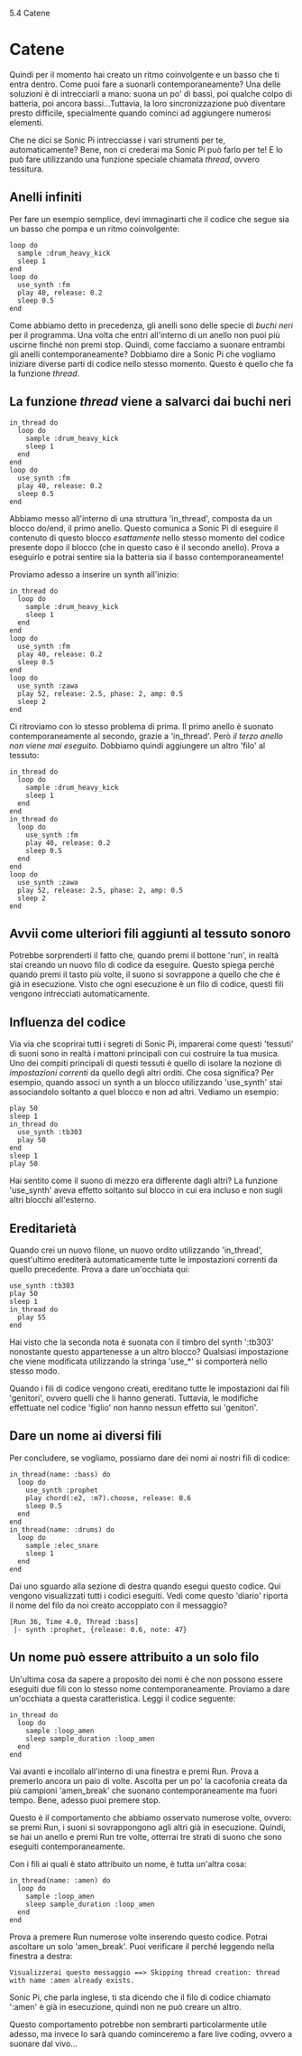 5.4 Catene

# Catene

Quindi per il momento hai creato un ritmo coinvolgente e un basso che ti entra dentro. Come puoi fare a suonarli contemporaneamente? Una delle soluzioni è di intrecciarli a mano: suona un po' di bassi, poi qualche colpo di batteria, poi ancora bassi...Tuttavia, la loro sincronizzazione può diventare presto difficile, specialmente quando cominci ad aggiungere numerosi elementi.

Che ne dici se Sonic Pi intrecciasse i vari strumenti per te, automaticamente? Bene, non ci crederai ma Sonic Pi può farlo per te! E lo può fare utilizzando una funzione speciale chiamata *thread*, ovvero tessitura.

## Anelli infiniti

Per fare un esempio semplice, devi immaginarti che il codice che segue sia un basso che pompa e un ritmo coinvolgente:

```
loop do
  sample :drum_heavy_kick
  sleep 1
end
loop do
  use_synth :fm
  play 40, release: 0.2
  sleep 0.5
end
```

Come abbiamo detto in precedenza, gli anelli sono delle specie di *buchi neri* per il programma. Una volta che entri all'interno di un anello non puoi più uscirne finché non premi stop. Quindi, come facciamo a suonare entrambi gli anelli contemporaneamente? Dobbiamo dire a Sonic Pi che vogliamo iniziare diverse parti di codice nello stesso momento. Questo è quello che fa la funzione *thread*.

## La funzione *thread* viene a salvarci dai buchi neri

```
in_thread do
  loop do
    sample :drum_heavy_kick
    sleep 1
  end
end
loop do
  use_synth :fm
  play 40, release: 0.2
  sleep 0.5
end
```

Abbiamo messo all'interno di una struttura 'in_thread', composta da un blocco do/end, il primo anello. Questo comunica a Sonic Pi di eseguire il contenuto di questo blocco *esattamente* nello stesso momento del codice presente dopo il blocco (che in questo caso è il secondo anello). Prova a eseguirlo e potrai sentire sia la batteria sia il basso contemporaneamente!

Proviamo adesso a inserire un synth all'inizio:

```
in_thread do
  loop do
    sample :drum_heavy_kick
    sleep 1
  end
end
loop do
  use_synth :fm
  play 40, release: 0.2
  sleep 0.5
end
loop do
  use_synth :zawa
  play 52, release: 2.5, phase: 2, amp: 0.5
  sleep 2
end
```

Ci ritroviamo con lo stesso problema di prima. Il primo anello è suonato contemporaneamente al secondo, grazie a 'in_thread'. Però *il terzo anello non viene mai eseguito*. Dobbiamo quindi aggiungere un altro 'filo' al tessuto:

```
in_thread do
  loop do
    sample :drum_heavy_kick
    sleep 1
  end
end
in_thread do
  loop do
    use_synth :fm
    play 40, release: 0.2
    sleep 0.5
  end
end
loop do
  use_synth :zawa
  play 52, release: 2.5, phase: 2, amp: 0.5
  sleep 2
end
```

## Avvii come ulteriori fili aggiunti al tessuto sonoro

Potrebbe sorprenderti il fatto che, quando premi il bottone 'run', in realtà stai creando un nuovo filo di codice da eseguire. Questo spiega perché quando premi il tasto più volte, il suono si sovrappone a quello che che è già in esecuzione. Visto che ogni esecuzione è un filo di codice, questi fili vengono intrecciati automaticamente.

## Influenza del codice

Via via che scoprirai tutti i segreti di Sonic Pi, imparerai come questi 'tessuti' di suoni sono in realtà i mattoni principali con cui costruire la tua musica. Uno dei compiti principali di questi tessuti è quello di isolare la nozione di *impostazioni correnti* da quello degli altri orditi. Che cosa significa? Per esempio, quando associ un synth a un blocco utilizzando 'use_synth' stai associandolo soltanto a quel blocco e non ad altri. Vediamo un esempio:

```
play 50
sleep 1
in_thread do
  use_synth :tb303
  play 50
end
sleep 1
play 50
```

Hai sentito come il suono di mezzo era differente dagli altri? La funzione 'use_synth' aveva effetto soltanto sul blocco in cui era incluso e non sugli altri blocchi all'esterno.

## Ereditarietà

Quando crei un nuovo filone, un nuovo ordito utilizzando 'in_thread', quest'ultimo erediterà automaticamente tutte le impostazioni correnti da quello precedente. Prova a dare un'occhiata qui:

```
use_synth :tb303
play 50
sleep 1
in_thread do
  play 55
end
```

Hai visto che la seconda nota è suonata con il timbro del synth ':tb303' nonostante questo appartenesse a un altro blocco? Qualsiasi impostazione che viene modificata utilizzando la stringa 'use_*' si comporterà nello stesso modo.

Quando i fili di codice vengono creati, ereditano tutte le impostazioni dai fili 'genitori', ovvero quelli che li hanno generati. Tuttavia, le modifiche effettuate nel codice 'figlio' non hanno nessun effetto sui 'genitori'.

## Dare un nome ai diversi fili

Per concludere, se vogliamo, possiamo dare dei nomi ai nostri fili di codice:

```
in_thread(name: :bass) do
  loop do
    use_synth :prophet
    play chord(:e2, :m7).choose, release: 0.6
    sleep 0.5
  end
end
in_thread(name: :drums) do
  loop do
    sample :elec_snare
    sleep 1
  end
end
```

Dai uno sguardo alla sezione di destra quando esegui questo codice. Qui vengono visualizzati tutti i codici eseguiti. Vedi come questo 'diario' riporta il nome del filo da noi creato accoppiato con il messaggio?

```
[Run 36, Time 4.0, Thread :bass]
 |- synth :prophet, {release: 0.6, note: 47}
```

## Un nome può essere attribuito a un solo filo

Un'ultima cosa da sapere a proposito dei nomi è che non possono essere eseguiti due fili con lo stesso nome contemporaneamente. Proviamo a dare un'occhiata a questa caratteristica. Leggi il codice seguente:

```
in_thread do
  loop do
    sample :loop_amen
    sleep sample_duration :loop_amen
  end
end
```

Vai avanti e incollalo all'interno di una finestra e premi Run. Prova a premerlo ancora un paio di volte. Ascolta per un po' la cacofonia creata da più campioni 'amen_break' che suonano contemporaneamente ma fuori tempo. Bene, adesso puoi premere stop.

Questo è il comportamento che abbiamo osservato numerose volte, ovvero: se premi Run, i suoni si sovrappongono agli altri già in esecuzione. Quindi, se hai un anello e premi Run tre volte, otterrai tre strati di suono che sono eseguiti contemporaneamente.

Con i fili ai quali è stato attribuito un nome, è tutta un'altra cosa:

```
in_thread(name: :amen) do
  loop do
    sample :loop_amen
    sleep sample_duration :loop_amen
  end
end
```

Prova a premere Run numerose volte inserendo questo codice. Potrai ascoltare un solo 'amen_break'. Puoi verificare il perché leggendo nella finestra a destra:

```
Visualizzerai questo messaggio ==> Skipping thread creation: thread with name :amen already exists.
```

Sonic Pi, che parla inglese, ti sta dicendo che il filo di codice chiamato ':amen' è già in esecuzione, quindi non ne può creare un altro.

Questo comportamento potrebbe non sembrarti particolarmente utile adesso, ma invece lo sarà quando cominceremo a fare live coding, ovvero a suonare dal vivo...
